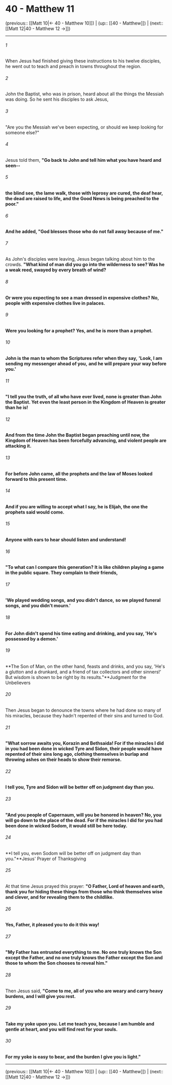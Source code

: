 # 40 - Matthew 11

(previous:: [[Matt 10|← 40 - Matthew 10]]) | (up:: [[40 - Matthew]]) | (next:: [[Matt 12|40 - Matthew 12 →]])

***


###### 1 
When Jesus had finished giving these instructions to his twelve disciples, he went out to teach and preach in towns throughout the region. 

###### 2 
John the Baptist, who was in prison, heard about all the things the Messiah was doing. So he sent his disciples to ask Jesus, 

###### 3 
"Are you the Messiah we've been expecting, or should we keep looking for someone else?" 

###### 4 
Jesus told them, **"Go back to John and tell him what you have heard and seen--** 

###### 5 
**the blind see, the lame walk, those with leprosy are cured, the deaf hear, the dead are raised to life, and the Good News is being preached to the poor."** 

###### 6 
**And he added, "God blesses those who do not fall away because of me."** 

###### 7 
As John's disciples were leaving, Jesus began talking about him to the crowds. **"What kind of man did you go into the wilderness to see? Was he a weak reed, swayed by every breath of wind?** 

###### 8 
**Or were you expecting to see a man dressed in expensive clothes? No, people with expensive clothes live in palaces.** 

###### 9 
**Were you looking for a prophet? Yes, and he is more than a prophet.** 

###### 10 
**John is the man to whom the Scriptures refer when they say,** **'Look, I am sending my messenger ahead of you,** **and he will prepare your way before you.'** 

###### 11 
**"I tell you the truth, of all who have ever lived, none is greater than John the Baptist. Yet even the least person in the Kingdom of Heaven is greater than he is!** 

###### 12 
**And from the time John the Baptist began preaching until now, the Kingdom of Heaven has been forcefully advancing, and violent people are attacking it.** 

###### 13 
**For before John came, all the prophets and the law of Moses looked forward to this present time.** 

###### 14 
**And if you are willing to accept what I say, he is Elijah, the one the prophets said would come.** 

###### 15 
**Anyone with ears to hear should listen and understand!** 

###### 16 
**"To what can I compare this generation? It is like children playing a game in the public square. They complain to their friends,** 

###### 17 
**'We played wedding songs,** **and you didn't dance,** **so we played funeral songs,** **and you didn't mourn.'** 

###### 18 
**For John didn't spend his time eating and drinking, and you say, 'He's possessed by a demon.'** 

###### 19 
**The Son of Man, on the other hand, feasts and drinks, and you say, 'He's a glutton and a drunkard, and a friend of tax collectors and other sinners!' But wisdom is shown to be right by its results."**Judgment for the Unbelievers 

###### 20 
Then Jesus began to denounce the towns where he had done so many of his miracles, because they hadn't repented of their sins and turned to God. 

###### 21 
**"What sorrow awaits you, Korazin and Bethsaida! For if the miracles I did in you had been done in wicked Tyre and Sidon, their people would have repented of their sins long ago, clothing themselves in burlap and throwing ashes on their heads to show their remorse.** 

###### 22 
**I tell you, Tyre and Sidon will be better off on judgment day than you.** 

###### 23 
**"And you people of Capernaum, will you be honored in heaven? No, you will go down to the place of the dead. For if the miracles I did for you had been done in wicked Sodom, it would still be here today.** 

###### 24 
**I tell you, even Sodom will be better off on judgment day than you."**Jesus' Prayer of Thanksgiving 

###### 25 
At that time Jesus prayed this prayer: **"O Father, Lord of heaven and earth, thank you for hiding these things from those who think themselves wise and clever, and for revealing them to the childlike.** 

###### 26 
**Yes, Father, it pleased you to do it this way!** 

###### 27 
**"My Father has entrusted everything to me. No one truly knows the Son except the Father, and no one truly knows the Father except the Son and those to whom the Son chooses to reveal him."** 

###### 28 
Then Jesus said, **"Come to me, all of you who are weary and carry heavy burdens, and I will give you rest.** 

###### 29 
**Take my yoke upon you. Let me teach you, because I am humble and gentle at heart, and you will find rest for your souls.** 

###### 30 
**For my yoke is easy to bear, and the burden I give you is light."**

***

(previous:: [[Matt 10|← 40 - Matthew 10]]) | (up:: [[40 - Matthew]]) | (next:: [[Matt 12|40 - Matthew 12 →]])

